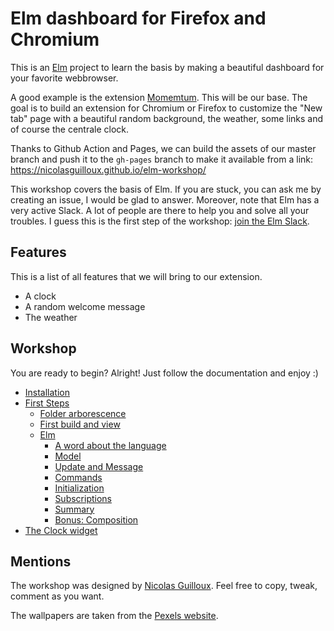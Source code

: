 # Elm dashboard for Firefox and Chromium

This is an [Elm](https://elm-lang.org/) project to learn the basis by making a beautiful dashboard for your favorite webbrowser.

A good example is the extension [Momemtum](https://momentumdash.com/). This will be our base. The goal is to build an extension for Chromium or Firefox to customize the "New tab" page with a beautiful random background, the weather, some links and of course the centrale clock.

Thanks to Github Action and Pages, we can build the assets of our master branch and push it to the `gh-pages` branch to make it available from a link: https://nicolasguilloux.github.io/elm-workshop/

This workshop covers the basis of Elm. If you are stuck, you can ask me by creating an issue, I would be glad to answer. Moreover, note that Elm has a very active Slack. A lot of people are there to help you and solve all your troubles. I guess this is the first step of the workshop: [join the Elm Slack](https://elmlang.herokuapp.com/).


## Features

This is a list of all features that we will bring to our extension.

 - A clock
 - A random welcome message
 - The weather


 ## Workshop

 You are ready to begin? Alright! Just follow the documentation and enjoy :)

 - [Installation](docs/Installation.md)
 - [First Steps](docs/First_Steps.md)
    - [Folder arborescence](docs/First_Steps.md#folder-arborescence)
    - [First build and view](docs/First_Steps.md#first-build-and-view)
    - [Elm](docs/First_Steps.md#elm)
        - [A word about the language](docs/First_Steps.md#a-word-about-the-language)
        - [Model](docs/First_Steps.md#model)
        - [Update and Message](docs/First_Steps.md#update-and-message)
        - [Commands](docs/First_Steps.md#commands)
        - [Initialization](docs/First_Steps.md#initialization)
        - [Subscriptions](docs/First_Steps.md#subscriptions)
        - [Summary](docs/First_Steps.md#summary)
        - [Bonus: Composition](docs/First_Steps.md#bonus-composition)
 - [The Clock widget](docs/Clock.md)


## Mentions

The workshop was designed by [Nicolas Guilloux](https://github.com/NicolasGuilloux/). Feel free to copy, tweak, comment as you want.

The wallpapers are taken from the [Pexels website](https://www.pexels.com/search/nature%20wallpaper/).